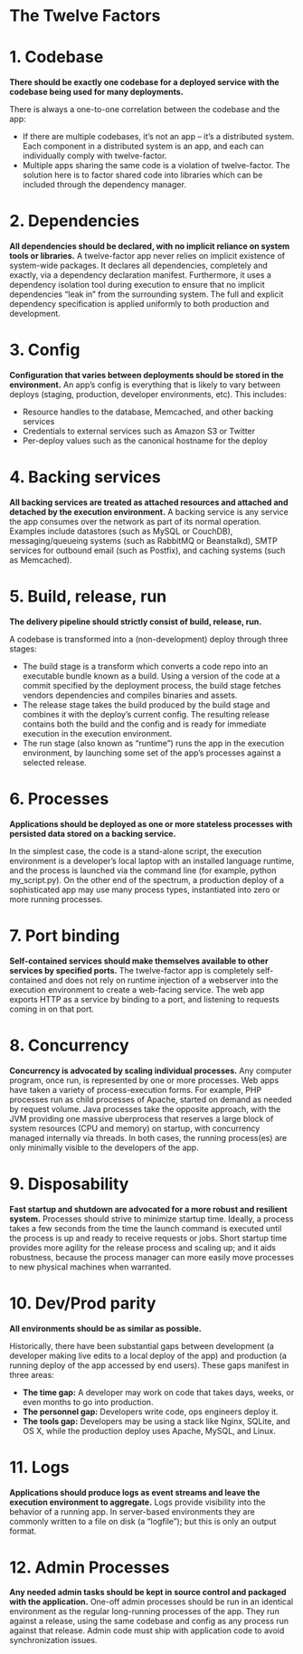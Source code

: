 The Twelve Factors
===
# 1. Codebase
**There should be exactly one codebase for a deployed service with the codebase being used for many deployments.**

There is always a one-to-one correlation between the codebase and the app:
* If there are multiple codebases, it’s not an app – it’s a distributed system. Each component in a distributed system is an app, and each can individually comply with twelve-factor.
* Multiple apps sharing the same code is a violation of twelve-factor. The solution here is to factor shared code into libraries which can be included through the dependency manager.

# 2.	Dependencies
**All dependencies should be declared, with no implicit reliance on system tools or libraries.**
A twelve-factor app never relies on implicit existence of system-wide packages. It declares all dependencies, completely and exactly, via a dependency declaration manifest. Furthermore, it uses a dependency isolation tool during execution to ensure that no implicit dependencies “leak in” from the surrounding system. The full and explicit dependency specification is applied uniformly to both production and development.

# 3. Config
**Configuration that varies between deployments should be stored in the environment.**
An app’s config is everything that is likely to vary between deploys (staging, production, developer environments, etc). This includes:
* Resource handles to the database, Memcached, and other backing services
* Credentials to external services such as Amazon S3 or Twitter
* Per-deploy values such as the canonical hostname for the deploy

# 4.	Backing services
**All backing services are treated as attached resources and attached and detached by the execution environment.**
A backing service is any service the app consumes over the network as part of its normal operation. Examples include datastores (such as MySQL or CouchDB), messaging/queueing systems (such as RabbitMQ or Beanstalkd), SMTP services for outbound email (such as Postfix), and caching systems (such as Memcached).

# 5.	Build, release, run	
**The delivery pipeline should strictly consist of build, release, run.**

A codebase is transformed into a (non-development) deploy through three stages:

* The build stage is a transform which converts a code repo into an executable bundle known as a build. Using a version of the code at a commit specified by the deployment process, the build stage fetches vendors dependencies and compiles binaries and assets.
* The release stage takes the build produced by the build stage and combines it with the deploy’s current config. The resulting release contains both the build and the config and is ready for immediate execution in the execution environment.
* The run stage (also known as “runtime”) runs the app in the execution environment, by launching some set of the app’s processes against a selected release.

# 6.	Processes
**Applications should be deployed as one or more stateless processes with persisted data stored on a backing service.**

In the simplest case, the code is a stand-alone script, the execution environment is a developer’s local laptop with an installed language runtime, and the process is launched via the command line (for example, python my_script.py). On the other end of the spectrum, a production deploy of a sophisticated app may use many process types, instantiated into zero or more running processes.

# 7.	Port binding	
**Self-contained services should make themselves available to other services by specified ports.**
The twelve-factor app is completely self-contained and does not rely on runtime injection of a webserver into the execution environment to create a web-facing service. The web app exports HTTP as a service by binding to a port, and listening to requests coming in on that port.

# 8.	Concurrency
**Concurrency is advocated by scaling individual processes.**
Any computer program, once run, is represented by one or more processes. Web apps have taken a variety of process-execution forms. For example, PHP processes run as child processes of Apache, started on demand as needed by request volume. Java processes take the opposite approach, with the JVM providing one massive uberprocess that reserves a large block of system resources (CPU and memory) on startup, with concurrency managed internally via threads. In both cases, the running process(es) are only minimally visible to the developers of the app.

# 9.	Disposability	
**Fast startup and shutdown are advocated for a more robust and resilient system.**
Processes should strive to minimize startup time. Ideally, a process takes a few seconds from the time the launch command is executed until the process is up and ready to receive requests or jobs. Short startup time provides more agility for the release process and scaling up; and it aids robustness, because the process manager can more easily move processes to new physical machines when warranted.

# 10.	Dev/Prod parity
**All environments should be as similar as possible.**

Historically, there have been substantial gaps between development (a developer making live edits to a local deploy of the app) and production (a running deploy of the app accessed by end users). These gaps manifest in three areas:

* **The time gap:** A developer may work on code that takes days, weeks, or even months to go into production.
* **The personnel gap:** Developers write code, ops engineers deploy it.
* **The tools gap:** Developers may be using a stack like Nginx, SQLite, and OS X, while the production deploy uses Apache, MySQL, and Linux.

# 11.	Logs
**Applications should produce logs as event streams and leave the execution environment to aggregate.**
Logs provide visibility into the behavior of a running app. In server-based environments they are commonly written to a file on disk (a “logfile”); but this is only an output format.

# 12. 	Admin Processes
**Any needed admin tasks should be kept in source control and packaged with the application.**
One-off admin processes should be run in an identical environment as the regular long-running processes of the app. They run against a release, using the same codebase and config as any process run against that release. Admin code must ship with application code to avoid synchronization issues.